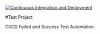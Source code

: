 [![Continuous Integration and Deployment](https://github.com/davidcloudobi/Oracle_CI_CD/actions/workflows/ci-cd.yaml/badge.svg)](https://github.com/davidcloudobi/Oracle_CI_CD/actions/workflows/ci-cd.yaml)

#Test Project

CI/CD Failed and Success Test Automation.
